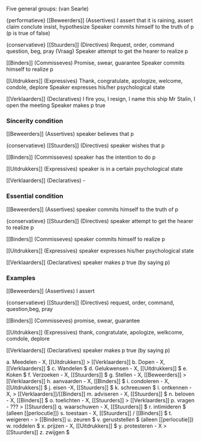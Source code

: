 Five general groups: (van Searle)

{performatieve}
[[Beweerders]] (Assertives) I assert that it is raining, assert claim conclute insist, hypothesize
	Speaker commits himself to the truth of p (p is true of false)

{conservatieve}
[[Stuurders]] (Directives) Request, order, command question, beg, pray (Vraag)
	Speaker attempt to get the hearer to realize p

[[Binders]] (Commisseves) Promise, swear, guarantee
	Speaker commits himself to realize p

[[Uitdrukkers]] (Expressives) Thank, congratulate, apologize, welcome, condole, deplore
	Speaker expresses his/her psychological state

[[Verklaarders]] (Declaratives) I fire you, I resign, I name this ship Mr Stalin, I open the meeting
	Speaker makes p true


### Sincerity condition
[[Beweerders]] (Assertives) speaker believes that p

{conservatieve}
[[Stuurders]] (Directives) speaker wishes that p

[[Binders]] (Commisseves) speaker has the intention to do p

[[Uitdrukkers]] (Expressives) speaker is in a certain psychological state

[[Verklaarders]] (Declaratives)  -

### Essential condition
[[Beweerders]] (Assertives) speaker commits himself to the truth of p

{conservatieve}
[[Stuurders]] (Directives) speaker attempt to get the hearer to realize p

[[Binders]] (Commisseves) speaker commits himself to realize p

[[Uitdrukkers]] (Expressives) speaker expresses his/her psychological state

[[Verklaarders]] (Declaratives)  speaker makes p true (by saying p)

### Examples
[[Beweerders]] (Assertives) I assert

{conservatieve}
[[Stuurders]] (Directives) request, order, command, question,beg, pray

[[Binders]] (Commisseves) promise, swear, guarantee

[[Uitdrukkers]] (Expressives) thank, congratulate, apologize, welkcome, comdole, deplore

[[Verklaarders]] (Declaratives)  speaker makes p true (by saying p)



a. Meedelen - X, [[Uitdrukkers]] > [[Verklaarders]]
b. Dopen - X, [[Verklaarders]] $
c. Wandelen $ 
d. Gelukwensen - X, [[Uitdrukkers]] $
e. Koken $
f. Verzoeken - X, [[Stuurders]] $
g. Stellen - X, [[Beweerders]] > [[Verklaarders]]
h. aanvaarden - X, [[Binders]] $
i. condoleren - X, [[Uitdrukkers]] $
j. eisen -X, [[Stuurders]] $
k. schreeuwen $
l. ontkennen - X,  > [[Verklaarders]]/[[Binders]]
m. adviseren - X, [[Stuurders]] $
n. beloven - X, [[Binders]] $
o. toelichten - X, [[Stuurders]] > [[Verklaarders]]
p. vragen - ??? > [[Stuurders]]
q. waarschuwen - X, [[Stuurders]] $
r. intimideren $ (alleen [[perlocutie]])
s. toestaan - X, [[Stuurders]] / [[Binders]] $
t. weigeren -  > [[Binders]]
u. zeuren $
v. geruststellen $ (alleen [[perlocutie]])
w. roddelen $
x. prijzen - X, [[Uitdrukkers]] $
y. protesteren -  X > [[Stuurders]]
z. zwijgen $ 


